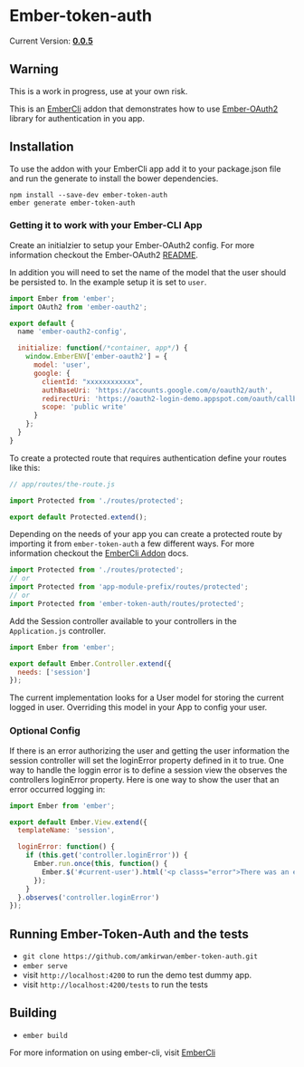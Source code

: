 # Ember-token-auth

Current Version: **[0.0.5](https://github.com/amkirwan/ember-token-auth/releases/tag/v0.0.5)**

## Warning

This is a work in progress, use at your own risk.

This is an [EmberCli](http://www.ember-cli.com/#developing-addons-and-blueprints) addon that demonstrates how to use [Ember-OAuth2](https://github.com/amkirwan/ember-oauth2) library for authentication in you app. 

## Installation

To use the addon with your EmberCli app add it to your package.json file and run the generate to install the bower dependencies.

```
npm install --save-dev ember-token-auth
ember generate ember-token-auth
```

### Getting it to work with your Ember-CLI App

Create an initialzier to setup your Ember-OAuth2 config. For more information checkout the Ember-OAuth2 [README](https://github.com/amkirwan/ember-oauth).

In addition you will need to set the name of the model that the user should be persisted to. In the example setup it is set to `user`.

```javascript 
import Ember from 'ember';
import OAuth2 from 'ember-oauth2';

export default {
  name 'ember-oauth2-config', 

  initialize: function(/*container, app*/) {
    window.EmberENV['ember-oauth2'] = {
      model: 'user',
      google: {
        clientId: "xxxxxxxxxxxx",
        authBaseUri: 'https://accounts.google.com/o/oauth2/auth',
        redirectUri: 'https://oauth2-login-demo.appspot.com/oauth/callback',
        scope: 'public write'
      }
    };
  }
}
```

To create a protected route that requires authentication define your routes like this: 

```javascript
// app/routes/the-route.js

import Protected from './routes/protected';

export default Protected.extend();
```

Depending on the needs of your app you can create a protected route by importing it from `ember-token-auth` a few different ways. For more information checkout the [EmberCli Addon](http://www.ember-cli.com/#developing-addons-and-blueprints) docs.

```javascript
import Protected from './routes/protected';
// or 
import Protected from 'app-module-prefix/routes/protected';
// or
import Protected from 'ember-token-auth/routes/protected';
```

Add the Session controller available to your controllers in the `Application.js` controller.

```javascript
import Ember from 'ember';

export default Ember.Controller.extend({
  needs: ['session']
});
```

The current implementation looks for a User model for storing the current logged in user. Overriding this
model in your App to config your user. 


### Optional Config

If there is an error authorizing the user and getting the user information the session controller will set the loginError property defined in it to true. One way to handle the loggin error is to define a session view the observes the controllers loginError property. Here is one way to show the user that an error occurred logging in: 

```javascript
import Ember from 'ember';

export default Ember.View.extend({
  templateName: 'session',

  loginError: function() {
    if (this.get('controller.loginError')) {
      Ember.run.once(this, function() {
        Ember.$('#current-user').html('<p classs="error">There was an error logging in.</p>');
      });
    }
  }.observes('controller.loginError')
});
```

## Running Ember-Token-Auth and the tests

* `git clone https://github.com/amkirwan/ember-token-auth.git`
* `ember serve`
* visit `http://localhost:4200` to run the demo test dummy app.
* visit `http://localhost:4200/tests` to run the tests

## Building

* `ember build`

For more information on using ember-cli, visit [EmberCli](http://www.ember-cli.com/)
